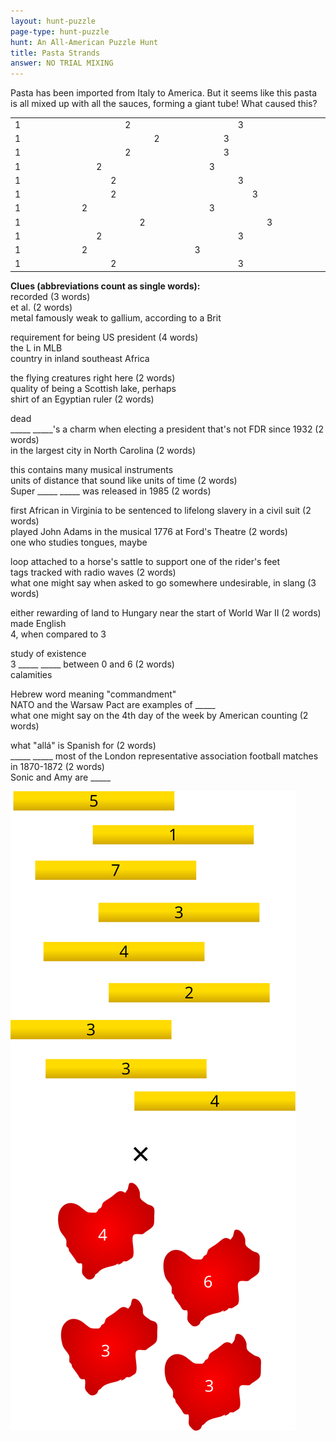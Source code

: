 ```yaml
---
layout: hunt-puzzle
page-type: hunt-puzzle
hunt: An All-American Puzzle Hunt
title: Pasta Strands
answer: NO TRIAL MIXING
---
```

<p class="puzzle-flavor" markdown="1">
Pasta has been imported from Italy to America. But it seems like this pasta is all mixed up with all the sauces, forming a giant tube! What caused this?
</p>

<table class="pasta-grid">
  <tr>
    <td><div><div class="corner">1</div></div></td>
    <td><div></div></td>
    <td><div></div></td>
    <td><div></div></td>
    <td><div></div></td>
    <td><div></div></td>
    <td><div></div></td>
    <td><div></div></td>
    <td><div></div></td>
    <td><div></div></td>
    <td><div><div class="corner">2</div></div></td>
    <td><div></div></td>
    <td><div></div></td>
    <td><div></div></td>
    <td><div></div></td>
    <td><div></div></td>
    <td><div></div></td>
    <td><div></div></td>
    <td><div></div></td>
    <td><div><div class="corner">3</div></div></td>
    <td><div></div></td>
    <td><div></div></td>
    <td><div></div></td>
    <td><div></div></td>
    <td><div></div></td>
    <td><div></div></td>
    <td><div></div></td>
    <td><div></div></td>
  </tr>                          
  <tr>                           
    <td><div><div class="corner">1</div></div></td>
    <td><div></div></td>
    <td><div></div></td>
    <td><div></div></td>
    <td><div></div></td>
    <td><div></div></td>
    <td><div></div></td>
    <td><div></div></td>
    <td><div></div></td>
    <td><div></div></td>
    <td><div></div></td>
    <td><div></div></td>
    <td><div><div class="corner">2</div></div></td>
    <td><div></div></td>
    <td><div></div></td>
    <td><div></div></td>
    <td><div></div></td>
    <td><div></div></td>
    <td><div><div class="corner">3</div></div></td>
    <td><div></div></td>
    <td><div></div></td>
    <td><div></div></td>
    <td><div></div></td>
    <td><div></div></td>
    <td><div></div></td>
    <td><div></div></td>
    <td><div></div></td>
    <td><div></div></td>
  </tr>                          
  <tr>                           
    <td><div><div class="corner">1</div></div></td>
    <td><div></div></td>
    <td><div></div></td>
    <td><div></div></td>
    <td><div></div></td>
    <td><div></div></td>
    <td><div></div></td>
    <td><div></div></td>
    <td><div></div></td>
    <td><div></div></td>
    <td><div><div class="corner">2</div></div></td>
    <td><div></div></td>
    <td><div></div></td>
    <td><div></div></td>
    <td><div></div></td>
    <td><div></div></td>
    <td><div></div></td>
    <td><div></div></td>
    <td><div><div class="corner">3</div></div></td>
    <td><div></div></td>
    <td><div></div></td>
    <td><div></div></td>
    <td><div></div></td>
    <td><div></div></td>
    <td><div></div></td>
    <td><div></div></td>
    <td><div></div></td>
    <td><div></div></td>
  </tr>                          
  <tr>                           
    <td><div><div class="corner">1</div></div></td>
    <td><div></div></td>
    <td><div></div></td>
    <td><div></div></td>
    <td><div></div></td>
    <td><div></div></td>
    <td><div></div></td>
    <td><div></div></td>
    <td><div><div class="corner">2</div></div></td>
    <td><div></div></td>
    <td><div></div></td>
    <td><div></div></td>
    <td><div></div></td>
    <td><div></div></td>
    <td><div></div></td>
    <td><div></div></td>
    <td><div></div></td>
    <td><div><div class="corner">3</div></div></td>
    <td><div></div></td>
    <td><div></div></td>
    <td><div></div></td>
    <td><div></div></td>
    <td><div></div></td>
    <td><div></div></td>
    <td><div></div></td>
    <td><div></div></td>
    <td><div></div></td>
    <td><div></div></td>
  </tr>                          
  <tr>                           
    <td><div><div class="corner">1</div></div></td>
    <td><div></div></td>
    <td><div></div></td>
    <td><div></div></td>
    <td><div></div></td>
    <td><div></div></td>
    <td><div></div></td>
    <td><div></div></td>
    <td><div></div></td>
    <td><div><div class="corner">2</div></div></td>
    <td><div></div></td>
    <td><div></div></td>
    <td><div></div></td>
    <td><div></div></td>
    <td><div></div></td>
    <td><div></div></td>
    <td><div></div></td>
    <td><div></div></td>
    <td><div></div></td>
    <td><div><div class="corner">3</div></div></td>
    <td><div></div></td>
    <td><div></div></td>
    <td><div></div></td>
    <td><div></div></td>
    <td><div></div></td>
    <td><div></div></td>
    <td><div></div></td>
    <td><div></div></td>
  </tr>                          
  <tr>                           
    <td><div><div class="corner">1</div></div></td>
    <td><div></div></td>
    <td><div></div></td>
    <td><div></div></td>
    <td><div></div></td>
    <td><div></div></td>
    <td><div></div></td>
    <td><div></div></td>
    <td><div></div></td>
    <td><div><div class="corner">2</div></div></td>
    <td><div></div></td>
    <td><div></div></td>
    <td><div></div></td>
    <td><div></div></td>
    <td><div></div></td>
    <td><div></div></td>
    <td><div></div></td>
    <td><div></div></td>
    <td><div></div></td>
    <td><div></div></td>
    <td><div><div class="corner">3</div></div></td>
    <td><div></div></td>
    <td><div></div></td>
    <td><div></div></td>
    <td><div></div></td>
    <td><div></div></td>
    <td><div></div></td>
    <td><div></div></td>
  </tr>                          
  <tr>                           
    <td><div><div class="corner">1</div></div></td>
    <td><div></div></td>
    <td><div></div></td>
    <td><div></div></td>
    <td><div></div></td>
    <td><div></div></td>
    <td><div></div></td>
    <td><div><div class="corner">2</div></div></td>
    <td><div></div></td>
    <td><div></div></td>
    <td><div></div></td>
    <td><div></div></td>
    <td><div></div></td>
    <td><div></div></td>
    <td><div></div></td>
    <td><div></div></td>
    <td><div></div></td>
    <td><div><div class="corner">3</div></div></td>
    <td><div></div></td>
    <td><div></div></td>
    <td><div></div></td>
    <td><div></div></td>
    <td><div></div></td>
    <td><div></div></td>
    <td><div></div></td>
    <td><div></div></td>
    <td><div></div></td>
    <td><div></div></td>
  </tr>                          
  <tr>                           
    <td><div><div class="corner">1</div></div></td>
    <td><div></div></td>
    <td><div></div></td>
    <td><div></div></td>
    <td><div></div></td>
    <td><div></div></td>
    <td><div></div></td>
    <td><div></div></td>
    <td><div></div></td>
    <td><div></div></td>
    <td><div></div></td>
    <td><div><div class="corner">2</div></div></td>
    <td><div></div></td>
    <td><div></div></td>
    <td><div></div></td>
    <td><div></div></td>
    <td><div></div></td>
    <td><div></div></td>
    <td><div></div></td>
    <td><div></div></td>
    <td><div></div></td>
    <td><div><div class="corner">3</div></div></td>
    <td><div></div></td>
    <td><div></div></td>
    <td><div></div></td>
    <td><div></div></td>
    <td><div></div></td>
    <td><div></div></td>
  </tr>                          
  <tr>                           
    <td><div><div class="corner">1</div></div></td>
    <td><div></div></td>
    <td><div></div></td>
    <td><div></div></td>
    <td><div></div></td>
    <td><div></div></td>
    <td><div></div></td>
    <td><div></div></td>
    <td><div><div class="corner">2</div></div></td>
    <td><div></div></td>
    <td><div></div></td>
    <td><div></div></td>
    <td><div></div></td>
    <td><div></div></td>
    <td><div></div></td>
    <td><div></div></td>
    <td><div></div></td>
    <td><div></div></td>
    <td><div></div></td>
    <td><div><div class="corner">3</div></div></td>
    <td><div></div></td>
    <td><div></div></td>
    <td><div></div></td>
    <td><div></div></td>
    <td><div></div></td>
    <td><div></div></td>
    <td><div></div></td>
    <td><div></div></td>
  </tr>                          
  <tr>                           
    <td><div><div class="corner">1</div></div></td>
    <td><div></div></td>
    <td><div></div></td>
    <td><div></div></td>
    <td><div></div></td>
    <td><div></div></td>
    <td><div></div></td>
    <td><div><div class="corner">2</div></div></td>
    <td><div></div></td>
    <td><div></div></td>
    <td><div></div></td>
    <td><div></div></td>
    <td><div></div></td>
    <td><div></div></td>
    <td><div></div></td>
    <td><div></div></td>
    <td><div><div class="corner">3</div></div></td>
    <td><div></div></td>
    <td><div></div></td>
    <td><div></div></td>
    <td><div></div></td>
    <td><div></div></td>
    <td><div></div></td>
    <td><div></div></td>
    <td><div></div></td>
    <td><div></div></td>
    <td><div></div></td>
    <td><div></div></td>
  </tr>                          
  <tr>                           
    <td><div><div class="corner">1</div></div></td>
    <td><div></div></td>
    <td><div></div></td>
    <td><div></div></td>
    <td><div></div></td>
    <td><div></div></td>
    <td><div></div></td>
    <td><div></div></td>
    <td><div></div></td>
    <td><div><div class="corner">2</div></div></td>
    <td><div></div></td>
    <td><div></div></td>
    <td><div></div></td>
    <td><div></div></td>
    <td><div></div></td>
    <td><div></div></td>
    <td><div></div></td>
    <td><div></div></td>
    <td><div></div></td>
    <td><div><div class="corner">3</div></div></td>
    <td><div></div></td>
    <td><div></div></td>
    <td><div></div></td>
    <td><div></div></td>
    <td><div></div></td>
    <td><div></div></td>
    <td><div></div></td>
    <td><div></div></td>
  </tr>
</table>

**Clues (abbreviations count as single words):**<br>
recorded (3 words)<br>
et al. (2 words)<br>
metal famously weak to gallium, according to a Brit

requirement for being US president (4 words)<br>
the L in MLB<br>
country in inland southeast Africa

the flying creatures right here (2 words)<br>
quality of being a Scottish lake, perhaps<br>
shirt of an Egyptian ruler (2 words)

dead<br>
_____ _____'s a charm when electing a president that's not FDR since 1932 (2 words)<br>
in the largest city in North Carolina (2 words)

this contains many musical instruments<br>
units of distance that sound like units of time (2 words)<br>
Super _____ _____ was released in 1985 (2 words)

first African in Virginia to be sentenced to lifelong slavery in a civil suit (2 words)<br>
played John Adams in the musical 1776 at Ford's Theatre (2 words)<br>
one who studies tongues, maybe

loop attached to a horse's sattle to support one of the rider's feet<br>
tags tracked with radio waves (2 words)<br>
what one might say when asked to go somewhere undesirable, in slang (3 words)

either rewarding of land to Hungary near the start of World War II (2 words)<br>
made English<br>
4, when compared to 3

study of existence<br>
3 _____ _____ between 0 and 6 (2 words)<br>
calamities

Hebrew word meaning "commandment"<br>
NATO and the Warsaw Pact are examples of _____<br>
what one might say on the 4th day of the week by American counting (2 words)

what "allá" is Spanish for (2 words)<br>
_____ _____ most of the London representative association football matches in 1870-1872 (2 words)<br>
Sonic and Amy are _____

<img class="center-img" src="../pasta-and-sauce.svg"/>